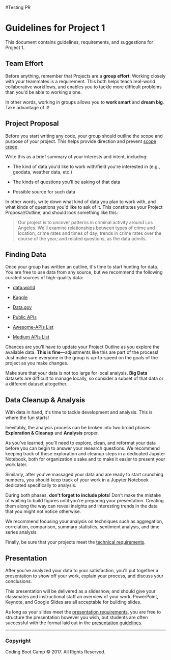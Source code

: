 #Testing PR

# Guidelines for Project 1

This document contains guidelines, requirements, and suggestions for Project 1.

## Team Effort

Before anything, remember that Projects are a **group effort**: Working closely with your teammates is a requirement. This both helps teach real-world collaborative workflows, and enables you to tackle more difficult problems than you'd be able to working alone.

In other words, working in groups allows you to **work smart** and **dream big**. Take advantage of it!

## Project Proposal

Before you start writing any code, your group should outline the scope and purpose of your project. This helps provide direction and prevent [scope creep](https://en.wikipedia.org/wiki/Scope_creep).

Write this as a brief summary of your interests and intent, including:

* The kind of data you'd like to work with/field you're interested in (e.g., geodata, weather data, etc.)

* The kinds of questions you'll be asking of that data

* Possible source for such data

In other words, write down what kind of data you plan to work with, and what kinds of questions you'd like to ask of it. This constitutes your Project Proposal/Outline, and should look something like this:

> Our project is to uncover patterns in criminal activity around Los Angeles. We'll examine relationships between types of crime and location; crime rates and times of day; trends in crime rates over the course of the year; and related questions, as the data admits.

## Finding Data

Once your group has written an outline, it's time to start hunting for data. You are free to use data from any source, but we recommend the following curated sources of high-quality data:

* [data.world](https://data.world/)

* [Kaggle](https://www.kaggle.com/)

* [Data.gov](https://www.data.gov)

* [Public APIs](https://github.com/abhishekbanthia/Public-APIs)

* [Awesome-APIs List](https://github.com/Kikobeats/awesome-api)

* [Medium APIs List](https://medium.com/@benjamin_libor/a-curated-collection-of-over-150-apis-to-build-great-products-fdcfa0f361bc)

Chances are you'll have to update your Project Outline as you explore the available data. **This is fine**—adjustments like this are part of the process! Just make sure everyone in the group is up-to-speed on the goals of the project as you make changes.

Make sure that your data is not too large for local analysis. **Big Data** datasets are difficult to manage locally, so consider a subset of that data or a different dataset altogether.

## Data Cleanup & Analysis

With data in hand, it's time to tackle development and analysis. This is where the fun starts!

Inevitably, the analysis process can be broken into two broad phases: **Exploration & Cleanup** and **Analysis** proper.

As you've learned, you'll need to explore, clean, and reformat your data before you can begin to answer your research questions. We recommend keeping track of these exploration and cleanup steps in a dedicated Jupyter Notebook, both for organization's sake and to make it easier to  present your work later.

Similarly, after you've massaged your data and are ready to start crunching numbers, you should keep track of your work in a Jupyter Notebook dedicated specifically to analysis.

During both phases, **don't forget to include plots**! Don't make the mistake of waiting to build figures until you're preparing your presentation. Creating them along the way can reveal insights and interesting trends in the data that you might not notice otherwise.

We recommend focusing your analysis on techniques such as aggregation, correlation, comparison, summary statistics, sentiment analysis, and time series analysis.

Finally, be sure that your projects meet the [technical requirements](TechnicalRequirements.md).

## Presentation

After you've analyzed your data to your satisfaction, you'll put together a presentation to show off your work, explain your process, and discuss your conclusions.

This presentation will be delivered as a slideshow, and should give your classmates and instructional staff an overview of your work. PowerPoint, Keynote, and Google Slides are all acceptable for building slides.

As long as your slides meet the [presentation requirements](PresentationRequirements.md), you are free to structure the presentation however you wish, but students are often successful with the format laid out in the [presentation guidelines](PresentationGuidelines.md).

- - -

### Copyright

Coding Boot Camp © 2017. All Rights Reserved.
